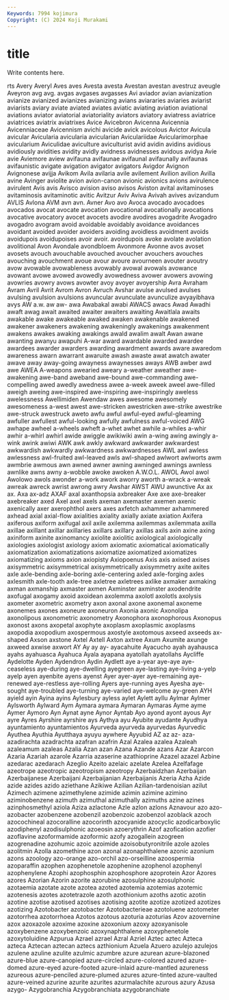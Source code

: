 ```yaml
---
Keywords: 7994 kojimura
Copyright: (C) 2024 Koji Murakami
---
```


# title

Write contents here.



rts Avery Averyl Aves
aves Avesta avesta Avestan avestan avestruz aveugle Aveyron avg avg.
avgas avgases avgasses Avi aviador avian avianization avianize avianized avianizes
avianizing avians aviararies aviaries aviarist aviarists aviary aviate aviated aviates
aviatic aviating aviation aviational aviations aviator aviatorial aviatoriality aviators aviatory
aviatress aviatrice aviatrices aviatrix aviatrixes Avice Avicebron Avicenna Avicennia Avicenniaceae
Avicennism avichi avicide avick avicolous Avictor Avicula avicular Avicularia avicularia
avicularian Aviculariidae Avicularimorphae avicularium Aviculidae aviculture aviculturist avid avidin avidins
avidious avidiously avidities avidity avidly avidness avidnesses avidous avidya Avie
avie Aviemore aview avifauna avifaunae avifaunal avifaunally avifaunas avifaunistic avigate
avigation avigator avigators Avigdor Avignon Avignonese avijja Avikom Avila avilaria
avile avilement Avilion avilion Avilla avine Avinger aviolite avion avion-canon
avionic avionics avions avirulence avirulent Avis avis Avisco avision aviso
avisos Aviston avital avitaminoses avitaminosis avitaminotic avitic Avitzur Aviv Aviva
Avivah avives avizandum AVLIS Avlona AVM avn avn. Avner Avo
avo Avoca avocado avocadoes avocados avocat avocate avocation avocational avocationally
avocations avocative avocatory avocet avocets avodire avodires avogadrite Avogadro avogadro
avogram avoid avoidable avoidably avoidance avoidances avoidant avoided avoider avoiders
avoiding avoidless avoidment avoids avoidupois avoidupoises avoir avoir. avoirdupois avoke
avolate avolation avolitional Avon Avondale avondbloem Avonmore Avonne avos avoset
avosets avouch avouchable avouched avoucher avouchers avouches avouching avouchment avoue
avour avoure avourneen avouter avoutry avow avowable avowableness avowably avowal
avowals avowance avowant avowe avowed avowedly avowedness avower avowers avowing
avowries avowry avows avowter avoy avoyer avoyership Avra Avraham Avram
Avril Avrit Avrom Avron Avruch Avshar avulse avulsed avulses avulsing
avulsion avulsions avuncular avunculate avunculize avyayibhava avys AW a.w. aw
aw- awa Awabakal awabi AWACS awacs Awad Awadhi awaft awag
await awaited awaiter awaiters awaiting Awaitlala awaits awakable awake awakeable
awaked awaken awakenable awakened awakener awakeners awakening awakeningly awakenings awakenment
awakens awakes awaking awakings awald awalim awalt Awan awane awanting
awanyu awapuhi A-war award awardable awarded awardee awardees awarder awarders
awarding awardment awards aware awaredom awareness awarn awarrant awaruite awash
awaste awat awatch awater awave away away-going awayness awaynesses aways
AWB awber awd awe AWEA A-weapons awearied aweary a-weather aweather
awe-awakening awe-band aweband awe-bound awe-commanding awe-compelling awed awedly awedness awee
a-week aweek aweel awe-filled aweigh aweing awe-inspired awe-inspiring awe-inspiringly aweless
awelessness Awellimiden Awendaw awes awesome awesomely awesomeness a-west awest awe-stricken
awestricken awe-strike awestrike awe-struck awestruck aweto awfu awful awful-eyed awful-gleaming
awfuller awfullest awful-looking awfully awfulness awful-voiced AWG awhape awheel a-wheels
awheft a-whet awhet awhile a-whiles a-whir awhir a-whirl awhirl awide
awiggle awikiwiki awin a-wing awing awingly a-wink awink awiwi AWK
awk awkly awkward awkwarder awkwardest awkwardish awkwardly awkwardness awkwardnesses AWL
awl awless awlessness awl-fruited awl-leaved awls awl-shaped awlwort awlworts awm
awmbrie awmous awn awned awner awning awninged awnings awnless awnlike
awns awny a-wobble awoke awoken A.W.O.L. AWOL Awol awol Awolowo
awols awonder a-work awork aworry aworth a-wrack a-wreak awreak awreck
awrist awrong awry Awshar AWST AWU awunctive Ax ax ax.
Axa ax-adz AXAF axal axanthopsia axbreaker Axe axe axe-breaker axebreaker
axed Axel axel axels axeman axemaster axemen axenic axenically axer
axerophthol axers axes axfetch axhammer axhammered axhead axial axial-flow axialities
axiality axially axiate axiation Axifera axiferous axiform axifugal axil axile
axilemma axilemmas axilemmata axilla axillae axillant axillar axillaries axillars axillary
axillas axils axin axine axing axiniform axinite axinomancy axiolite axiolitic
axiological axiologically axiologies axiologist axiology axiom axiomatic axiomatical axiomatically axiomatization
axiomatizations axiomatize axiomatized axiomatizes axiomatizing axioms axion axiopisty Axiopoenus Axis
axis axised axises axisymmetric axisymmetrical axisymmetrically axisymmetry axite axites axle
axle-bending axle-boring axle-centering axled axle-forging axles axlesmith axle-tooth axle-tree axletree
axletrees axlike axmaker axmaking axman axmanship axmaster axmen Axminster axminster
axodendrite axofugal axogamy axoid axoidean axolemma axolotl axolotls axolysis axometer
axometric axometry axon axonal axone axonemal axoneme axonemes axones axoneure
axoneuron Axonia axonic Axonolipa axonolipous axonometric axonometry Axonophora axonophorous Axonopus
axonost axons axopetal axophyte axoplasm axoplasmic axoplasms axopodia axopodium axospermous
axostyle axotomous axseed axseeds ax-shaped Axson axstone Axtel Axtell Axton
axtree Axum Axumite axunge axweed axwise axwort AY Ay ay
ay- ayacahuite Ayacucho ayah ayahausca ayahs ayahuasca Ayahuca Ayala ayapana
ayatollah ayatollahs Aycliffe Aydelotte Ayden Aydendron Aydin Aydlett aye a-year
aye-aye aye-ceaseless aye-during aye-dwelling ayegreen aye-lasting aye-living a-yelp ayelp ayen
ayenbite ayens ayenst Ayer ayer-ayer aye-remaining aye-renewed aye-restless aye-rolling Ayers
aye-running ayes Ayesha aye-sought aye-troubled aye-turning aye-varied aye-welcome ay-green AYH
ayield ayin Ayina ayins Aylesbury ayless aylet Aylett ayllu Aylmar
Aylmer Aylsworth Aylward Aym Aymara aymara Aymaran Aymaras Ayme ayme
Aymer Aymoro Ayn Aynat ayne Aynor Ayntab Ayo ayond ayont
ayous Ayr ayre Ayres Ayrshire ayrshire ays Aythya ayu Ayubite
ayudante Ayudhya ayuntamiento ayuntamientos Ayurveda ayurveda ayurvedas Ayurvedic Ayuthea Ayuthia
Ayutthaya ayuyu aywhere Ayyubid AZ az az- aza- azadirachta azadrachta
azafran azafrin Azal Azalea azalea Azaleah azaleamum azaleas Azalia Azan
azan Azana Azande azans Azar Azarcon Azaria Azariah azarole Azarria
azaserine azathioprine Azazel azazel Azbine azedarac azedarach Azeglio Azeito azelaic
azelate Azelea Azelfafage azeotrope azeotropic azeotropism azeotropy Azerbaidzhan Azerbaijan Azerbaijanese
Azerbaijani Azerbaijanian Azerbaijanis Azeria Azha Azide azide azides azido aziethane
Azikiwe Azilian Azilian-tardenoisian azilut Azimech azimene azimethylene azimide azimin azimine
azimino aziminobenzene azimuth azimuthal azimuthally azimuths azine azines azinphosmethyl aziola
Aziza azlactone Azle azlon azlons Aznavour azo azo- azobacter azobenzene
azobenzil azobenzoic azobenzol azoblack azoch azocochineal azocoralline azocorinth azocyanide azocyclic
azodicarboxylic azodiphenyl azodisulphonic azoeosin azoerythrin Azof azofication azofier azoflavine azoformamide
azoformic azofy azogallein azogreen azogrenadine azohumic azoic azoimide azoisobutyronitrile azole
azoles azolitmin Azolla azomethine azon azonal azonaphthalene azonic azonium azons
azoology azo-orange azo-orchil azo-orseilline azoospermia azoparaffin azophen azophenetole azophenine azophenol
azophenyl azophenylene Azophi azophosphin azophosphore azoprotein Azor Azores azores Azorian
Azorin azorite azorubine azosulphine azosulphonic azotaemia azotate azote azotea azoted
azotemia azotemias azotemic azotenesis azotes azotetrazole azoth azothionium azoths azotic
azotin azotine azotise azotised azotises azotising azotite azotize azotized azotizes
azotizing Azotobacter azotobacter Azotobacterieae azotoluene azotometer azotorrhea azotorrhoea Azotos azotous
azoturia azoturias Azov azovernine azox azoxazole azoxime azoxine azoxonium azoxy
azoxyanisole azoxybenzene azoxybenzoic azoxynaphthalene azoxyphenetole azoxytoluidine Azpurua Azrael azrael Azral
Azriel Aztec aztec Azteca azteca Aztecan aztecan aztecs azthionium Azuela
Azuero azulejo azulejos azulene azuline azulite azulmic azumbre azure azurean
azure-blazoned azure-blue azure-canopied azure-circled azure-colored azured azure-domed azure-eyed azure-footed azure-inlaid
azure-mantled azureness azureous azure-penciled azure-plumed azures azure-tinted azure-vaulted azure-veined azurine
azurite azurites azurmalachite azurous azury Azusa azygo- Azygobranchia Azygobranchiata azygobranchiate

